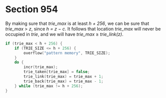 # Section 954


By making sure that *trie_max* is at least *h + 256*, we can be sure that *trie_max* $>$ *z*, since *h = z − c*.
It follows that location *trie_max* will never be occupied in *trie*, and we will have *trie_max* $\geq$ *trie_link(z)*.

```c << Ensure that |trie_max >= h + 256| >>=
if (trie_max < h + 256) {
    if (TRIE_SIZE <= h + 256) {
        overflow("pattern memory", TRIE_SIZE);
    }
    do {
        incr(trie_max);
        trie_taken[trie_max] = false;
        trie_link(trie_max) = trie_max + 1;
        trie_back(trie_max) = trie_max - 1;
    } while (trie_max != h + 256);
}
```
